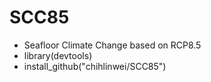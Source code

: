 # SCC85
- Seafloor Climate Change based on RCP8.5
- library(devtools)
- install_github("chihlinwei/SCC85")

